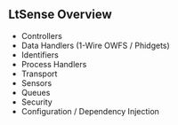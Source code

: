 ## LtSense Overview

* Controllers
* Data Handlers (1-Wire OWFS / Phidgets)
* Identifiers
* Process Handlers
* Transport
* Sensors
* Queues
* Security
* Configuration / Dependency Injection
